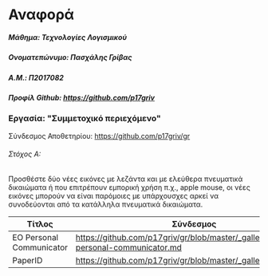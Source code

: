 # Αναφορά
##### Μάθημα: Τεχνολογίες Λογισμικού
##### Ονοματεπώνυμο: Πασχάλης Γρίβας
##### Α.Μ.: Π2017082
##### Προφίλ Github: https://github.com/p17griv

### Εργασία: "Συμμετοχικό περιεχόμενο"

Σύνδεσμος Αποθετηρίου: https://github.com/p17griv/gr

###### Στόχος Α: 

Προσθέστε δύο νέες εικόνες με λεζάντα και με ελεύθερα πνευματικά δικαιώματα ή που επιτρέπουν εμπορική χρήση π.χ., apple mouse, οι νέες εικόνες μπορούν να είναι παρόμοιες με υπάρχουσχες αρκεί να συνοδεύονται από τα κατάλληλα πνευματικά δικαιώματα.

Τίτλος | Σύνδεσμος
------ | ---------
EO Personal Communicator | https://github.com/p17griv/gr/blob/master/_gallery/eo-personal-communicator.md
PaperID | https://github.com/p17griv/gr/blob/master/_gallery/paperid.md
